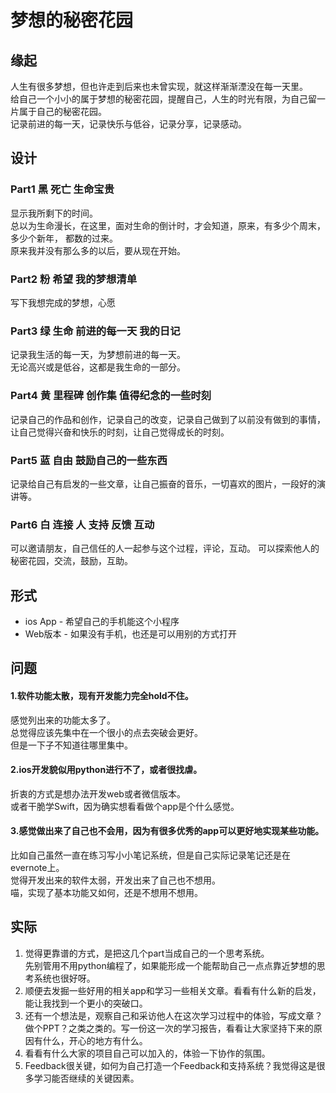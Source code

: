 # 梦想的秘密花园

## 缘起
人生有很多梦想，但也许走到后来也未曾实现，就这样渐渐湮没在每一天里。  
给自己一个小小的属于梦想的秘密花园，提醒自己，人生的时光有限，为自己留一片属于自己的秘密花园。  
记录前进的每一天，记录快乐与低谷，记录分享，记录感动。

## 设计
### Part1 黑 死亡 生命宝贵
显示我所剩下的时间。  
总以为生命漫长，在这里，面对生命的倒计时，才会知道，原来，有多少个周末，多少个新年， 都数的过来。  
原来我并没有那么多的以后，要从现在开始。

### Part2 粉 希望 我的梦想清单  
写下我想完成的梦想，心愿

### Part3 绿 生命 前进的每一天 我的日记 
记录我生活的每一天，为梦想前进的每一天。    
无论高兴或是低谷，这都是我生命的一部分。 

### Part4 黄 里程碑 创作集 值得纪念的一些时刻
记录自己的作品和创作，记录自己的改变，记录自己做到了以前没有做到的事情，让自己觉得兴奋和快乐的时刻，让自己觉得成长的时刻。

### Part5 蓝 自由 鼓励自己的一些东西  
记录给自己有启发的一些文章，让自己振奋的音乐，一切喜欢的图片，一段好的演讲等。

### Part6 白 连接 人 支持 反馈 互动 
可以邀请朋友，自己信任的人一起参与这个过程，评论，互动。
可以探索他人的秘密花园，交流，鼓励，互助。

## 形式
- ios App  - 希望自己的手机能这个小程序
- Web版本 - 如果没有手机，也还是可以用别的方式打开

## 问题
#### 1.软件功能太散，现有开发能力完全hold不住。
感觉列出来的功能太多了。  
总觉得应该先集中在一个很小的点去突破会更好。  
但是一下子不知道往哪里集中。
#### 2.ios开发貌似用python进行不了，或者很找虐。
折衷的方式是想办法开发web或者微信版本。  
或者干脆学Swift，因为确实想看看做个app是个什么感觉。
#### 3.感觉做出来了自己也不会用，因为有很多优秀的app可以更好地实现某些功能。
比如自己虽然一直在练习写小小笔记系统，但是自己实际记录笔记还是在evernote上。  
觉得开发出来的软件太弱，开发出来了自己也不想用。  
喵，实现了基本功能又如何，还是不想用不想用。  

## 实际
1. 觉得更靠谱的方式，是把这几个part当成自己的一个思考系统。  
先别管用不用python编程了，如果能形成一个能帮助自己一点点靠近梦想的思考系统也很好呀。
2. 顺便去发掘一些好用的相关app和学习一些相关文章。看看有什么新的启发，能让我找到一个更小的突破口。
3. 还有一个想法是，观察自己和采访他人在这次学习过程中的体验，写成文章？做个PPT？之类之类的。写一份这一次的学习报告，看看让大家坚持下来的原因有什么，开心的地方有什么。
4. 看看有什么大家的项目自己可以加入的，体验一下协作的氛围。
5. Feedback很关键，如何为自己打造一个Feedback和支持系统？我觉得这是很多学习能否继续的关键因素。